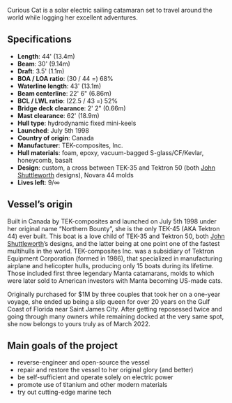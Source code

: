 Curious Cat is a solar electric sailing catamaran set to travel around the world while logging her excellent adventures.


## Specifications

- **Length**: 44' (13.4m)
- **Beam**: 30' (9.14m)
- **Draft**: 3.5' (1.1m)
- **BOA / LOA ratio**: (30 / 44 =) 68%
- **Waterline length**: 43' (13.1m)
- **Beam centerline**: 22' 6" (6.86m)
- **BCL / LWL ratio**: (22.5 / 43 =) 52%
- **Bridge deck clearance**: 2' 2" (0.66m)
- **Mast clearance**: 62' (18.9m)
- **Hull type**: hydrodynamic fixed mini-keels
- **Launched**: July 5th 1998
- **Country of origin**: Canada
- **Manufacturer**: TEK-composites, Inc.
- **Hull materials**: foam, epoxy, vacuum-bagged S-glass/CF/Kevlar, honeycomb, basalt
- **Design**: custom, a cross between TEK-35 and Tektron 50 (both [John Shuttleworth](https://www.shuttleworthdesign.com/) designs), Novara 44 molds
- **Lives left**: 9/∞

<!-- - **Displacement**: ?? -->


## Vessel’s origin

Built in Canada by TEK-composites and launched on July 5th 1998 under her original name “Northern Bounty”, she is the only TEK-45 (AKA Tektron 44) ever built.
This boat is a love child of TEK-35 and Tektron 50, both [John Shuttleworth](https://www.shuttleworthdesign.com)’s designs, and the latter being at one point one of the fastest multihulls in the world.
TEK-composites Inc. was a subsidiary of Tektron Equipment Corporation (formed in 1986), that specialized in manufacturing airplane and helicopter hulls, producing only 15 boats during its lifetime.
Those included first three legendary Manta catamarans, molds to which were later sold to American investors with Manta becoming US-made cats.

Originally purchased for $1M by three couples that took her on a one-year voyage, she ended up being a slip queen for over 20 years on the Gulf Coast of Florida near Saint James City.
After getting reposessed twice and going through many owners while remaining docked at the very same spot, she now belongs to yours truly as of March 2022.

<!--
She is a very spacious yet fast composite performance cruising catamaran.
It’s a shame a boat like this one wasn’t used at all in over two decades, she’s got a lot of life left in her and deserves much more than just sitting dead in the water.
But new adventures await her now, let’s see where the wind and current take her!

In October of 2022 Curious Cat was damaged in hurricane Ian.
In August of 2023 Curious Cat was damaged by a band of hurricane Idalia.
-->


## Main goals of the project

- reverse-engineer and open-source the vessel
- repair and restore the vessel to her original glory (and better)
- be self-sufficient and operate solely on electric power
- promote use of titanium and other modern materials
- try out cutting-edge marine tech


<!--
## References

- https://sailwildling.com/2014/09/13/why-should-we-care-about-a-rotating-mast/
- https://www.sailingworld.com/racing/bend-speed/
- https://justalittlefurther.com/just-a-little-further/the-blue-view/the-blue-view-anchor-snubbers
-->
<!-- - https://www.catamaransupply.com -->
<!-- - http://www.stealth-composites.com -->
